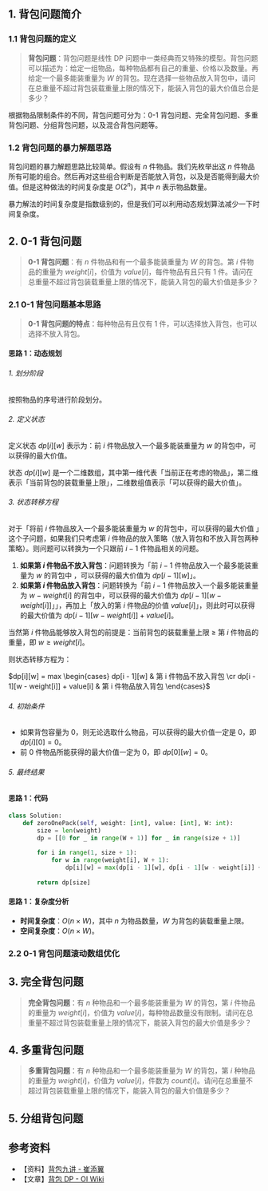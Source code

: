 ## 1. 背包问题简介

### 1.1 背包问题的定义

> **背包问题**：背包问题是线性 DP 问题中一类经典而又特殊的模型。背包问题可以描述为：给定一组物品，每种物品都有自己的重量、价格以及数量。再给定一个最多能装重量为 $W$ 的背包。现在选择一些物品放入背包中，请问在总重量不超过背包装载重量上限的情况下，能装入背包的最大价值总合是多少？

根据物品限制条件的不同，背包问题可分为：0-1 背包问题、完全背包问题、多重背包问题、分组背包问题，以及混合背包问题等。

### 1.2 背包问题的暴力解题思路

背包问题的暴力解题思路比较简单。假设有 $n$ 件物品。我们先枚举出这 $n$ 件物品所有可能的组合。然后再对这些组合判断是否能放入背包，以及是否能得到最大价值。但是这种做法的时间复杂度是 $O(2^n)$，其中 $n$ 表示物品数量。

暴力解法的时间复杂度是指数级别的，但是我们可以利用动态规划算法减少一下时间复杂度。

## 2. 0-1 背包问题

> **0-1 背包问题**：有 $n$ 件物品和有一个最多能装重量为 $W$ 的背包。第 $i$ 件物品的重量为 $weight[i]$，价值为 $value[i]$，每件物品有且只有 $1$ 件。请问在总重量不超过背包装载重量上限的情况下，能装入背包的最大价值是多少？

### 2.1 0-1 背包问题基本思路

> **0-1 背包问题的特点**：每种物品有且仅有 $1$ 件，可以选择放入背包，也可以选择不放入背包。

#### 思路 1：动态规划

###### 1. 划分阶段

按照物品的序号进行阶段划分。

###### 2. 定义状态

定义状态 $dp[i][w]$ 表示为：前 $i$ 件物品放入一个最多能装重量为 $w$ 的背包中，可以获得的最大价值。

状态 $dp[i][w]$ 是一个二维数组，其中第一维代表「当前正在考虑的物品」，第二维表示「当前背包的装载重量上限」，二维数组值表示「可以获得的最大价值」。

###### 3. 状态转移方程

对于「将前 $i$ 件物品放入一个最多能装重量为 $w$ 的背包中，可以获得的最大价值 」这个子问题，如果我们只考虑第 $i$ 件物品的放入策略（放入背包和不放入背包两种策略）。则问题可以转换为一个只跟前 $i - 1$ 件物品相关的问题。

1. **如果第 $i$ 件物品不放入背包**：问题转换为「前 $i - 1$ 件物品放入一个最多能装重量为 $w$ 的背包中 ，可以获得的最大价值为 $dp[i - 1][w]$」。
2. **如果第 $i$ 件物品放入背包**：问题转换为「前 $i - 1$ 件物品放入一个最多能装重量为 $w - weight[i]$ 的背包中，可以获得的最大价值为 $dp[i - 1][w - weight[i]]$」」，再加上「放入的第 $i$ 件物品的价值 $value[i]$」，则此时可以获得的最大价值为 $dp[i - 1][w - weight[i]] + value[i]$。

当然第 $i$ 件物品能够放入背包的前提是：当前背包的装载重量上限 ≥ 第 $i$ 件物品的重量，即 $w \ge weight[i]$。

则状态转移方程为：

$dp[i][w] = max \begin{cases} dp[i - 1][w] & 第 i 件物品不放入背包 \cr dp[i - 1][w - weight[i]] + value[i] & 第 i 件物品放入背包 \end{cases}$

###### 4. 初始条件

- 如果背包容量为 $0$，则无论选取什么物品，可以获得的最大价值一定是 $0$，即 $dp[i][0] = 0$。
- 前 $0$ 件物品所能获得的最大价值一定为 $0$，即 $dp[0][w] = 0$。

###### 5. 最终结果

#### 思路 1：代码

```Python
class Solution:
    def zeroOnePack(self, weight: [int], value: [int], W: int):
        size = len(weight)
        dp = [[0 for _ in range(W + 1)] for _ in range(size + 1)]
        
        for i in range(1, size + 1):
            for w in range(weight[i], W + 1):
                dp[i][w] = max(dp[i - 1][w], dp[i - 1][w - weight[i]] + value)
                
        return dp[size]
```

#### 思路 1：复杂度分析

- **时间复杂度**：$O(n \times W)$，其中 $n$ 为物品数量，$W$ 为背包的装载重量上限。
- **空间复杂度**：$O(n \times W)$。

### 2.2 0-1 背包问题滚动数组优化



## 3. 完全背包问题

> **完全背包问题**：有 $n$ 种物品和一个最多能装重量为 $W$ 的背包，第 $i$ 件物品的重量为 $weight[i]$，价值为 $value[i]$，每种物品数量没有限制。请问在总重量不超过背包装载重量上限的情况下，能装入背包的最大价值是多少？

## 4. 多重背包问题

> **多重背包问题**：有 $n$ 种物品和一个最多能装重量为 $W$ 的背包，第 $i$ 种物品的重量为 $weight[i]$，价值为 $value[i]$，件数为 $count[i]$。请问在总重量不超过背包装载重量上限的情况下，能装入背包的最大价值是多少？

## 5. 分组背包问题

## 参考资料

- 【资料】[背包九讲 - 崔添翼](https://github.com/tianyicui/pack)
- 【文章】[背包 DP - OI Wiki](https://oi-wiki.org/dp/knapsack/)
